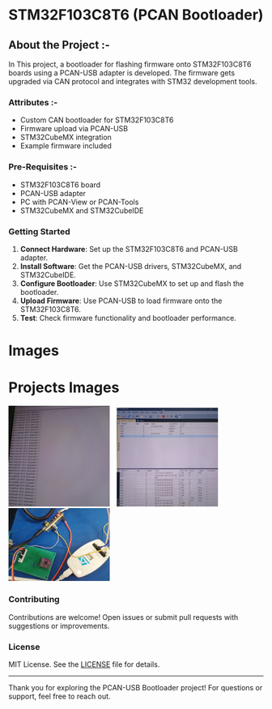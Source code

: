 #   STM32F103C8T6 (PCAN Bootloader)

## About the Project :-

In This project, a bootloader for flashing firmware onto STM32F103C8T6 boards using a PCAN-USB adapter is developed. The firmware gets upgraded via CAN protocol and integrates with STM32 development tools.

### Attributes :-

- Custom CAN bootloader for STM32F103C8T6
- Firmware upload via PCAN-USB
- STM32CubeMX integration
- Example firmware included

### Pre-Requisites :-

- STM32F103C8T6 board
- PCAN-USB adapter
- PC with PCAN-View or PCAN-Tools
- STM32CubeMX and STM32CubeIDE

### Getting Started

1. **Connect Hardware**: Set up the STM32F103C8T6 and PCAN-USB adapter.
2. **Install Software**: Get the PCAN-USB drivers, STM32CubeMX, and STM32CubeIDE.
3. **Configure Bootloader**: Use STM32CubeMX to set up and flash the bootloader.
4. **Upload Firmware**: Use PCAN-USB to load firmware onto the STM32F103C8T6.
5. **Test**: Check firmware functionality and bootloader performance.

# Images

# Projects Images

<p>
  <img src="https://github.com/MohitGupta2021/CAN_Bootloader/blob/main/images/IMG_20240806_154702931~2.jpg" alt="Image 1" width="200" style="margin-right: 10px;"/>
  <img src="https://github.com/MohitGupta2021/CAN_Bootloader/blob/main/images/IMG_20240806_154637196~2.jpg" alt="Image 2" width="200" style="margin-right: 10px;"/>
  <img src="https://github.com/MohitGupta2021/CAN_Bootloader/blob/main/images/IMG_20240806_153738463~2.jpg" alt="Image 3" width="200"/>
</p>


### Contributing

Contributions are welcome! Open issues or submit pull requests with suggestions or improvements.

### License

MIT License. See the [LICENSE](LICENSE) file for details.

---

Thank you for exploring the PCAN-USB Bootloader project! For questions or support, feel free to reach out.
